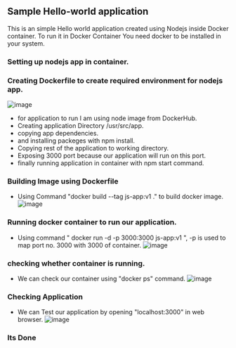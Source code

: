 ## Sample Hello-world application
This is an simple Hello world application created using Nodejs inside Docker container.
To run it in Docker Container You need docker to be installed in your system.
### Setting up nodejs app in container.
### Creating Dockerfile to create required environment for nodejs app.
![image](https://user-images.githubusercontent.com/54666019/153721326-30f22251-8233-4875-aa43-8a5f80d80822.png)
- for application to run I am using node image from DockerHub.
- Creating application Directory /usr/src/app.
- copying app dependencies.
- and installing packeges with npm install.
- Copying rest of the application to working directory.
- Exposing 3000 port because our application will run on this port.
- finally running application in container with npm start command.

### Building Image using Dockerfile
- Using Command "docker build --tag js-app:v1 ." to build docker image.
![image](https://user-images.githubusercontent.com/54666019/153722200-995932d3-1aef-4871-a864-6ad22d946e5e.png)

### Running docker container to run our application.
- Using command " docker run -d -p 3000:3000 js-app:v1 ", -p is used to map port no. 3000 with 3000 of container.
![image](https://user-images.githubusercontent.com/54666019/153722394-2026d1c4-e707-42b5-a399-1823562cbc1b.png)

### checking whether container is running.
- We can check our container using "docker ps" command.
![image](https://user-images.githubusercontent.com/54666019/153722583-93149925-3dfc-406a-9ec9-44dea5c96414.png)


### Checking Application
- We can Test our application by opening "localhost:3000" in web browser.
![image](https://user-images.githubusercontent.com/54666019/153722511-64b483a9-c179-4cbf-9534-3ebef1decb36.png)

### Its Done
